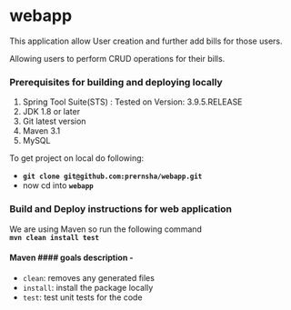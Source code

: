 # webapp #

This application allow User creation and further add bills for those users. 

Allowing users to perform CRUD operations for their bills.

### Prerequisites for building and deploying locally ###

1. Spring Tool Suite(STS) : Tested on Version: 3.9.5.RELEASE
2. JDK 1.8 or later
2. Git latest version
3. Maven 3.1
4. MySQL

To get project on local do following:
- **`git clone git@github.com:prernsha/webapp.git`**   
- now cd into **`webapp`**  

### Build and Deploy instructions for web application ###  
We are using Maven so run the following command  
**`mvn clean install test`**  
  
#### Maven #### goals description -  
- `clean`: removes any generated files  
- `install`: install the package locally
- `test`: test unit tests for the code
